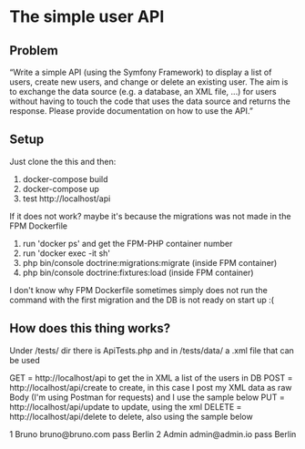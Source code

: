 The simple user API
===============

Problem
-------

“Write a simple API (using the Symfony Framework) to display a list of users, create new users, and change or delete an existing user. The aim is to exchange the data source (e.g. a database, an XML file, ...) for users without having to touch the code that uses the data source and returns the response. Please provide documentation on how to use the API.”

Setup
-----

Just clone the this and then:
1. docker-compose build  <to run some commands and make the first migration>
2. docker-compose up
3. test http://localhost/api

If it does not work? maybe it's because the migrations was not made in the FPM Dockerfile

1. run 'docker ps' and get the FPM-PHP container number
2. run 'docker exec -it <container> sh'
3. php bin/console doctrine:migrations:migrate (inside FPM container)
4. php bin/console doctrine:fixtures:load (inside FPM container)

I don't know why FPM Dockerfile sometimes simply does not run the command with the first migration and the DB is not ready on start up :(

How does this thing works?
--------------------------

Under /tests/ dir there is ApiTests.php and in /tests/data/ a .xml file that can be used

GET = http://localhost/api to get the in XML a list of the users in DB
POST = http://localhost/api/create to create, in this case I post my XML data as raw Body (I'm using Postman for requests) and I use the sample below
PUT = http://localhost/api/update to update, using the xml
DELETE = http://localhost/api/delete to delete, also using the sample below

<?xml version="1.0" encoding="UTF-8"?>
<api>
    <content>
        <id>1</id>
        <name>Bruno</name>
        <email>bruno@bruno.com</email>
        <password>pass</password>
        <city>Berlin</city>
    </content>
    <content>
        <id>2</id>
        <name>Admin</name>
        <email>admin@admin.io</email>
        <password>pass</password>
        <city>Berlin</city>
    </content>
</api>
